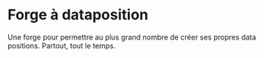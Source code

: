 # Forge à dataposition
Une forge pour permettre au plus grand nombre de créer ses propres data positions. Partout, tout le temps.
